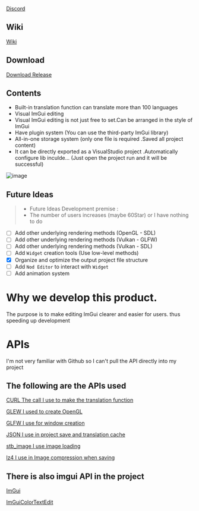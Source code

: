 
[Discord](https://discord.gg/JpkSc6EJQ7)

Wiki
---------------------------------------
[Wiki](https://github.com/Half-People/HImGuiEditor/wiki)

Download
----------------------------------------
[Download Release](https://github.com/Half-People/HImGuiEditor/releases)

Contents
----------------------------------------
- Built-in translation function can translate more than 100 languages
- Visual ImGui editing
- Visual ImGui editing is not just free to set.Can be arranged in the style of ImGui
- Have plugin system (You can use the third-party ImGui library)
- All-in-one storage system (only one file is required .Saved all project content)
- It can be directly exported as a VisualStudio project .Automatically configure lib inculde... (Just open the project run and it will be successful)

 ![image](https://user-images.githubusercontent.com/56476339/218198311-d9673fe5-d839-4fdb-8487-0bb8fa448c91.gif)

Future Ideas
----------------------------------------


> - Future Ideas Development premise :
> - The number of users increases (maybe 60Star) or I have nothing to do

- [ ] Add other underlying rendering methods (OpenGL - SDL)
- [ ] Add other underlying rendering methods (Vulkan - GLFW)
- [ ] Add other underlying rendering methods (Vulkan - SDL)
- [ ] Add `Widget` creation tools (Use low-level methods)
- [x] Organize and optimize the output project file structure
- [ ] Add `Nod Editor` to interact with `Widget`
- [ ] Add animation system

# Why we develop this product.

 The purpose is to make editing
 ImGui clearer and easier for users.
 thus speeding up development

# APIs
I'm not very familiar with Github so I can't pull the API directly into my project

The following are the APIs used
------------------------------------------------------------------------

[CURL  The call I use to make the translation function](https://curl.se/)

[GLEW  I used to create OpenGL](https://glew.sourceforge.net/)

[GLFW  I use for window creation](https://www.glfw.org/)

[JSON  I use in project save and translation cache](https://json.nlohmann.me/)

[stb_image I use image loading](https://github.com/nothings/stb/blob/master/stb_image.h)

[lz4 I use in Image compression when saving](https://github.com/lz4/lz4)

There is also imgui API in the project
--------------------------------------------------------------------------

[ImGui](https://github.com/ocornut/imgui)

[ImGuiColorTextEdit](https://github.com/BalazsJako/ImGuiColorTextEdit)
